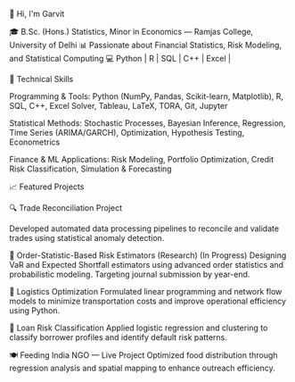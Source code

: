 👋 Hi, I'm Garvit 

🎓 B.Sc. (Hons.) Statistics, Minor in Economics — Ramjas College, University of Delhi
📊 Passionate about Financial Statistics, Risk Modeling, and Statistical Computing
💻 Python | R | SQL | C++ | Excel | 

🧠 Technical Skills

Programming & Tools: Python (NumPy, Pandas, Scikit-learn, Matplotlib), R, SQL, C++, Excel Solver, Tableau, LaTeX, TORA, Git, Jupyter

Statistical Methods: Stochastic Processes, Bayesian Inference, Regression, Time Series (ARIMA/GARCH), Optimization, Hypothesis Testing, Econometrics

Finance & ML Applications: Risk Modeling, Portfolio Optimization, Credit Risk Classification, Simulation & Forecasting

📈 Featured Projects

🔍 Trade Reconciliation Project

Developed automated data processing pipelines to reconcile and validate trades using statistical anomaly detection.

🧮 Order-Statistic-Based Risk Estimators (Research) (In Progress)
Designing VaR and Expected Shortfall estimators using advanced order statistics and probabilistic modeling. Targeting journal submission by year-end.

🚚 Logistics Optimization
Formulated linear programming and network flow models to minimize transportation costs and improve operational efficiency using Python.

🏦 Loan Risk Classification
Applied logistic regression and clustering to classify borrower profiles and identify default risk patterns.

🍽️ Feeding India NGO — Live Project
Optimized food distribution through regression analysis and spatial mapping to enhance outreach efficiency.
